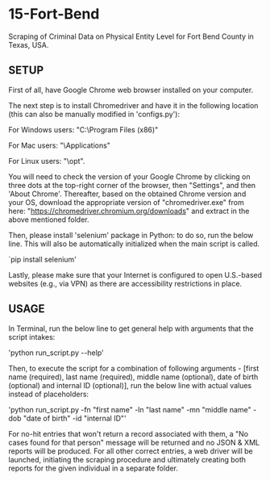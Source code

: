 # 15-Fort-Bend

Scraping of Criminal Data on Physical Entity Level for Fort Bend County in Texas, USA.


SETUP
-----

First of all, have Google Chrome web browser installed on your computer. 

The next step is to install Chromedriver and have it in the following location (this can also be manually modified in 'configs.py'): 

For Windows users: "C:\Program Files (x86)"

For Mac users: "\Applications"

For Linux users: "\opt". 

You will need to check the version of your Google Chrome by clicking on three dots at the top-right corner of the browser, then "Settings", and then 'About Chrome'. Thereafter, based on the obtained Chrome version and your OS, download the appropriate version of "chromedriver.exe" from here: "https://chromedriver.chromium.org/downloads" and extract in the above mentioned folder. 

Then, please install 'selenium' package in Python: to do so, run the below line. This will also be automatically initialized when the main script is called.

`pip install selenium'

Lastly, please make sure that your Internet is configured to open U.S.-based websites (e.g., via VPN) as there are accessibility restrictions in place.


USAGE 
-----

In Terminal, run the below line to get general help with arguments that the script intakes:

'python run_script.py --help'


Then, to execute the script for a combination of following arguments - [first name (required), last name (required), middle name (optional), date of birth (optional) and internal ID (optional)], run the below line with actual values instead of placeholders:

'python run_script.py -fn "first name" -ln "last name" -mn "middle name" -dob "date of birth" -id "internal ID"'


For no-hit entries that won't return a record associated with them, a "No cases found for that person" message will be returned and no JSON & XML reports will be produced.
For all other correct entries, a web driver will be launched, initiating the scraping procedure and ultimately creating both reports for the given individual in a separate folder.
